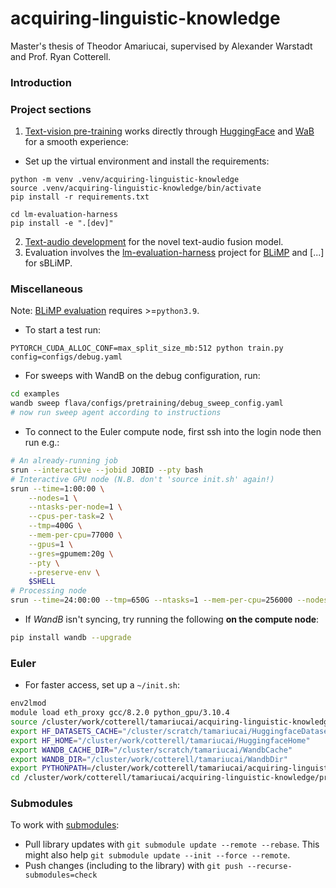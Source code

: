 # acquiring-linguistic-knowledge

Master's thesis of Theodor Amariucai, supervised by Alexander Warstadt and Prof. Ryan Cotterell.

### Introduction

### Project sections

1. [Text-vision pre-training](./pretraining/README.md) works directly through [HuggingFace](https://huggingface.co/)
   and [WaB](https://wandb.ai/) for a smooth experience:
- Set up the virtual environment and install the requirements:

```shell
python -m venv .venv/acquiring-linguistic-knowledge
source .venv/acquiring-linguistic-knowledge/bin/activate
pip install -r requirements.txt

cd lm-evaluation-harness
pip install -e ".[dev]"
```

2. [Text-audio development](./audio/README.md) for the novel text-audio fusion model.
3. Evaluation involves the [lm-evaluation-harness](./lm-evaluation-harness/README.md) project
   for [BLiMP](https://github.com/alexwarstadt/blimp) and [...] for sBLiMP.

### Miscellaneous

Note: [BLiMP evaluation](./lm-evaluation-harness/README.md) requires >=`python3.9`.

- To start a test run:

```python3
PYTORCH_CUDA_ALLOC_CONF=max_split_size_mb:512 python train.py config=configs/debug.yaml
```

- For sweeps with WandB on the debug configuration, run:

```bash
cd examples
wandb sweep flava/configs/pretraining/debug_sweep_config.yaml
# now run sweep agent according to instructions
```

- To connect to the Euler compute node, first ssh into the login node then run e.g.:

```bash
# An already-running job
srun --interactive --jobid JOBID --pty bash
# Interactive GPU node (N.B. don't 'source init.sh' again!)
srun --time=1:00:00 \
    --nodes=1 \
    --ntasks-per-node=1 \
    --cpus-per-task=2 \
    --tmp=400G \
    --mem-per-cpu=77000 \
    --gpus=1 \
    --gres=gpumem:20g \
    --pty \
    --preserve-env \
    $SHELL
# Processing node
srun --time=24:00:00 --tmp=650G --ntasks=1 --mem-per-cpu=256000 --nodes=1 --pty --preserve-env $SHELL
```

- If *WandB* isn't syncing, try running the following **on the compute node**:

```bash
pip install wandb --upgrade
```

### Euler

- For faster access, set up a `~/init.sh`:

```bash
env2lmod
module load eth_proxy gcc/8.2.0 python_gpu/3.10.4
source /cluster/work/cotterell/tamariucai/acquiring-linguistic-knowledge/.venv/acquiring-linguistic-knowledge/bin/activate
export HF_DATASETS_CACHE="/cluster/scratch/tamariucai/HuggingfaceDatasets"
export HF_HOME="/cluster/work/cotterell/tamariucai/HuggingfaceHome"
export WANDB_CACHE_DIR="/cluster/scratch/tamariucai/WandbCache"
export WANDB_DIR="/cluster/work/cotterell/tamariucai/WandbDir"
export PYTHONPATH=/cluster/work/cotterell/tamariucai/acquiring-linguistic-knowledge/lm-evaluation-harness
cd /cluster/work/cotterell/tamariucai/acquiring-linguistic-knowledge/pretraining/
```

### Submodules

To work with [submodules](https://git-scm.com/book/en/v2/Git-Tools-Submodules):

- Pull library updates with `git submodule update --remote --rebase`. This might also
  help `git submodule update --init --force --remote`.
- Push changes (including to the library) with `git push --recurse-submodules=check`
